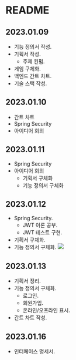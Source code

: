 # README

## 2023.01.09

- 기능 정의서 작성.
- 기획서 작성.
  - 주제 컨펌.
- 게임 구체화.
- 백엔드 간트 차트.
- 기술 스택 작성.

## 2023.01.10

- 간트 차트
- Spring Security
- 아이디어 회의

## 2023.01.11

- Spring Security
- 아이디어 회의
  - 기획서 구체화
  - 기능 정의서 구체화

## 2023.01.12

- Spring Security.
  - JWT 이론 공부.
  - JWT 테스트 구현.
- 기획서 구체화.
- 기능 정의서 구체화.
  <img src="https://s3.us-west-2.amazonaws.com/secure.notion-static.com/e70ec761-cb20-432c-808d-a2a221326819/Untitled.png?X-Amz-Algorithm=AWS4-HMAC-SHA256&X-Amz-Content-Sha256=UNSIGNED-PAYLOAD&X-Amz-Credential=AKIAT73L2G45EIPT3X45%2F20230112%2Fus-west-2%2Fs3%2Faws4_request&X-Amz-Date=20230112T080815Z&X-Amz-Expires=86400&X-Amz-Signature=4647f5fd30c6b28fa7088a4eae9cb5f8d44ab4cb9b2639f69b5a1a46841d9cee&X-Amz-SignedHeaders=host&response-content-disposition=filename%3D%22Untitled.png%22&x-id=GetObject">

## 2023.01.13

- 기획서 정리.
- 기능 정의서 구체화.
  - 로그인.
  - 회원가입.
  - 온라인/오프라인 표시.
- 간트 차트 작성.

## 2023.01.16

- 인터페이스 명세서.
